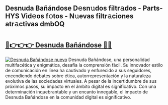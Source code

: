 ## Desnuda Bañándose D𝚎sn𝚞dos filtr𝚊dos - Parts-HYS Vid𝚎os f𝚘tos - N𝚞evas filtr𝚊ciones atr𝚊ctivas dmbOQ

# <h2><a href="http://mbaa8d.tromn.icu/?c=Desnuda+Ba%c3%b1%c3%a1ndose">🔗👉👉👉 Desnuda Bañándose 🔗🔗</a></h2>

[![Desnuda Bañándose nuevo](https://i.imgur.com/pEAQMta.gif)](http://mbaa8d.tromn.icu/?c=Desnuda+Ba%c3%b1%c3%a1ndose)
Desnuda Bañándose, una personalidad multifacética y enigmática, desafía la comprensión fácil. Su innovador estilo de comunicación en línea ha cautivado y enfurecido a sus seguidores, encendiendo debates sobre ética, autorrepresentación y la naturaleza evolutiva de las sociedades virtuales. A pesar de la incertidumbre de sus próximos pasos, su impacto en el ámbito digital es significativo. Con una determinación inquebrantable y un encanto innegable, el impacto de Desnuda Bañándose en la comunidad digital es significativo.
